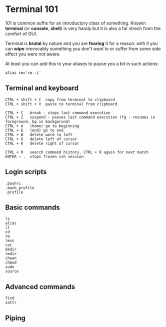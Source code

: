 # Terminal 101

101 is common suffix for an introductory class of something. Knowin **terminal** (or **console**, **shell**) is very handy but it is also a far strech from the comfort of GUI.

Terminal is **brutal** by nature and you are **fearing** it for a reason: with it you can **wipe** irrevocably something you don't want to or suffer from some side effect you were not aware.

At least you can add this to your aliases to pause you a bit in such actions:

    alias rm='rm -i'

## Terminal and keyboard

    CTRL + shift + C  copy from terminal to clipboard
    CTRL + shift + V  paste to terminal from clipboard
    
    CTRL + C   break - stops last command execution
    CTRL + Z   suspend - pauses last command execution (fg - resumes in foreground, bg in backgorund)  
    CTRL + A   (home) go to beginning
    CTRL + E   (end) go to end
    CTRL + W   delete word to left
    CTRL + U   delete left of cursor
    CTRL + K   delete right of cursor
    
    CTRL + R   search command history, CTRL + R again for next match
    ENTER ~ .  stops frozen ssh session

## Login scripts

    .bashrc
    .bash_profile
    .profile

## Basic commands

    ls
    alias
    ll
    cd
    rm
    less
    cat
    mkdir
    rmdir
    chown
    chmod
    sudo
    source
    
## Advanced commands

    find
    xattr

## Piping
